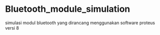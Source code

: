 # Bluetooth_module_simulation
simulasi modul bluetooth yang dirancang menggunakan software proteus versi 8
